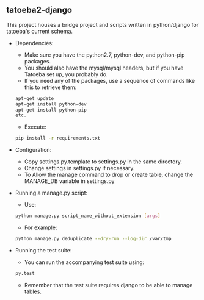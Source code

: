 tatoeba2-django
---------------

This project houses a bridge project and scripts written in python/django for tatoeba's current schema.

- Dependencies:
  - Make sure you have the python2.7, python-dev, and python-pip packages.
  - You should also have the mysql/mysql headers, but if you have Tatoeba set up, you probably do.
  - If you need any of the packages, use a sequence of commands like this to retrieve them:
  ```sh
  apt-get update
  apt-get install python-dev
  apt-get install python-pip
  etc.
  ```
  - Execute:
  ```sh
  pip install -r requirements.txt
  ```

- Configuration:
  - Copy settings.py.template to settings.py in the same directory.
  - Change settings in settings.py if necessary.
  - To Allow the manage command to drop or create table, change the MANAGE_DB variable in settings.py

- Running a manage.py script:
  - Use:
  ```sh
  python manage.py script_name_without_extension [args]
  ```
  - For example:
  ```sh
  python manage.py deduplicate --dry-run --log-dir /var/tmp
  ```

- Running the test suite:
  - You can run the accompanying test suite using:
  ```sh
  py.test
  ```
  - Remember that the test suite requires django to be able to manage tables.
